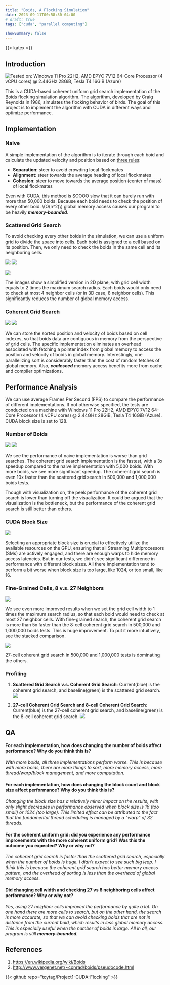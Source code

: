 ```yaml
---
title: "Boids, A Flocking Simulation"
date: 2023-09-11T00:58:30-04:00
# draft: true
tags: ["cuda", "parallel computing"]

showSummary: false
---
```


{{< katex >}}

## Introduction

![](img/demo.gif "Tested on: Windows 11 Pro 22H2, AMD EPYC 7V12 64-Core Processor (4 vCPU cores) @ 2.44GHz 28GiB, Tesla T4 16GiB (Azure)")

This is a CUDA-based coherent uniform grid search implementation of the [Boids](https://en.wikipedia.org/wiki/Boids) flocking simulation algorithm. The algorithm, developed by Craig Reynolds in 1986, simulates the flocking behavior of birds. The goal of this project is to implement the algorithm with CUDA in different ways and optimize performance.

## Implementation

### Naive

A simple implementation of the algorithm is to iterate through each boid and calculate the updated velocity and position based on [three rules](http://www.vergenet.net/~conrad/boids/pseudocode.html):

- **Separation**: steer to avoid crowding local flockmates
- **Alignment**: steer towards the average heading of local flockmates
- **Cohesion**: steer to move towards the average position (center of mass) of local flockmates

Even with CUDA, this method is SOOOO slow that it can barely run with more than 50,000 boids. Because each boid needs to check the position of every other boid. \\(O(n^2)\\) global memory access causes our program to be heavily ***memory-bounded***.

### Scattered Grid Search

To avoid checking every other boids in the simulation, we can use a uniform grid to divide the space into cells. Each boid is assigned to a cell based on its position. Then, we only need to check the boids in the same cell and its neighboring cells.

<img src="img/Boids-Ugrid-base.jpg" class="inline grid-w50" /> <img src="img/Boids-Ugrid-mark.jpg" class="inline grid-w50" />

![](img/scattered-impl.jpg)

The images show a simplified version in 2D plane, with grid cell width equals to 2 times the maximum search radius. Each boids would only need to check at most 4 neighbor cells (or in 3D case, 8 neighbor cells). This significantly reduces the number of global memory access.

### Coherent Grid Search

![](img/coherent-mem.png)
![](img/coherent-impl.jpg)

We can store the sorted position and velocity of boids based on cell indexes, so that boids data are contiguous in memory from the perspective of grid cells. The specific implementation eliminates an overhead associated with fetching a pointer index from global memory to access the position and velocity of boids in global memory. Interestingly, one parallelizing sort is considerably faster than the cost of random fetches of global memory. Also, ***coalesced*** memory access benefits more from cache and compiler optimizations.

## Performance Analysis

We can use average Frames Per Second (FPS) to compare the performance of different implementations. If not otherwise specified, the tests are conducted on a machine with Windows 11 Pro 22H2, AMD EPYC 7V12 64-Core Processor (4 vCPU cores) @ 2.44GHz 28GiB, Tesla T4 16GiB (Azure). CUDA block size is set to 128.

### Number of Boids

![](img/FPS%20with%20Visualization%20ON.svg)
![](img/FPS%20with%20Visualization%20OFF.svg)

We see the performance of naive implementation is worse than grid searches. The coherent grid search implementation is the fastest, with a 3x speedup compared to the naive implementation with 5,000 boids. With more boids, we see more significant speedup. The coherent grid search is even 10x faster than the scattered grid search in 500,000 and 1,000,000 boids tests.

Though with visualization on, the peek performance of the coherent grid search is lower than turning off the visualization. It could be argued that the visualization is the bottleneck, but the performance of the coherent grid search is still better than others.

### CUDA Block Size

![](img/FPS%20with%205,000%20Boids%20and%20Visualization%20OFF.svg)

Selecting an appropriate block size is crucial to effectively utilize the available resources on the GPU, ensuring that all Streaming Multiprocessors (SMs) are actively engaged, and there are enough warps to hide memory access latencies. But in our tests, we didn't see significant difference in performance with different block sizes. All there implementation tend to perform a bit worse when block size is too large, like 1024, or too small, like 16.

### Fine-Grained Cells, 8 v.s. 27 Neighbors

![](img/FPS%20with%20Visualization%20OFF,%208%20Grids%20v.s.%2027%20Grids%20Search.svg)

We see even more improved results when we set the grid cell width to 1 times the maximum search radius, so that each boid would need to check at most 27 neighbor cells. With fine-grained search, the coherent grid search is more than 5x faster than the 8-cell coherent grid search in 500,000 and 1,000,000 boids tests. This is huge improvement. To put it more intuitively, see the stacked comparison.

![](img/FPS%20with%20Visualization%20OFF,%208%20Grids%20v.s.%2027%20Grids%20Search,%20Stacked.svg)

27-cell coherent grid search in 500,000 and 1,000,000 tests is dominating the others.

### Profiling
1. **Scattered Grid Search v.s. Coherent Grid Search**: Current(blue) is the coherent grid search, and baseline(green) is the scattered grid search.
![](img/scattered-coherent.png)

2. **27-cell Coherent Grid Search and 8-cell Coherent Grid Search**: Current(blue) is the 27-cell coherent grid search, and baseline(green) is the 8-cell coherent grid search.
![](img/coherent-8-27.png)

## QA

<h4>For each implementation, how does changing the number of boids affect performance? Why do you think this is?</h4>

*With more boids, all three implementations perform worse. This is because with more boids, there are more things to sort, more memory access, more thread/warp/block management, and more computation.*

<h4>For each implementation, how does changing the block count and block size affect performance? Why do you think this is?</h4>

*Changing the block size has a relatively minor impact on the results, with only slight decreases in performance observed when block size is 16 (too small) or 1024 (too large). This limited effect can be attributed to the fact that the fundamental thread scheduling is managed by a "warp" of 32 threads.*

<h4>For the coherent uniform grid: did you experience any performance improvements with the more coherent uniform grid? Was this the outcome you expected? Why or why not?</h4>

*The coherent grid search is faster than the scattered grid search, especially when the number of boids is huge. I didn't expect to see such big leap. I think this is because the coherent grid search has better memory access pattern, and the overhead of sorting is less than the overhead of global memory access.*

<h4>Did changing cell width and checking 27 vs 8 neighboring cells affect performance? Why or why not?</h4>

*Yes, using 27 neighbor cells improved the performance by quite a lot. On one hand there are more cells to search, but on the other hand, the search is more accurate, so that we can avoid checking boids that are not in distance from the current boid, which results in less global memory access. This is especially useful when the number of boids is large. All in all, our program is still **memory-bounded**.*

## References
1. https://en.wikipedia.org/wiki/Boids
2. http://www.vergenet.net/~conrad/boids/pseudocode.html

{{< github repo="toytag/Project1-CUDA-Flocking" >}}
